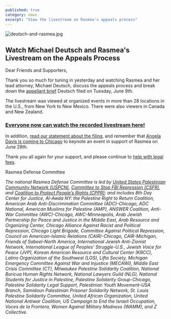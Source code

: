 ```yaml
---
published: true
category: news
excerpt: "View the livestream on Rasmea's appeals process"
---
```


![deutsch-and-rasmea.jpg]({{site.baseurl}}/assets/img/deutsch-and-rasmea.jpg)

## Watch Michael Deutsch and Rasmea's Livestream on the Appeals Process

Dear Friends and Supporters, 

Thank you so much for tuning in yesterday and watching Rasmea and her lead attorney, Michael Deutsch, discuss the appeals process and break down the [appellant brief](http://www.stopfbi.net/sites/default/files/appellantbrief.pdf) Deutsch filed on Tuesday, June 9th.

The livestream was viewed at organized events in more than 28 locations in the U.S., from New York to New Mexico.  There were also viewers in Canada and New Zealand.  

### [Everyone now can watch the recorded livestream here!](https://www.youtube.com/watch?v=lW7YOGSiPeU&feature=youtu.be)

In addition, [read our statement about the filing](http://justice4rasmea.org/news/2015/06/09/rasmea-odeh-appeals-conviction-and-sentencing/), and remember that [Angela Davis is coming to Chicago](http://justice4rasmea.org/events/2015/06/28/freedom-beyond-occupation-and-incarceration/) to keynote an event in support of Rasmea on June 28th.

Thank you all again for your support, and please continue to [help with legal fees](http://justice4rasmea.org/donate/).

Rasmea Defense Committee

_The national Rasmea Defense Committee is led by [United States Palestinian Community Network (USPCN)](http://uspcn.org/), [Committee to Stop FBI Repression (CSFR)](http://www.stopfbi.net/), and [Coalition to Protect People’s Rights (CPPR)](https://www.facebook.com/pages/Coalition-to-Protect-Peoples-Rights/409853239029410); and includes 8th Day Center for Justice, Al-Awda NY: the Palestine Right to Return Coalition, American Arab Anti-Discrimination Committee (ADC)-Chicago, ADC National, American Muslims for Palestine (AMP), ANSWER Coalition, Anti-War Committee (AWC)-Chicago, AWC-Minneapolis, Arab Jewish Partnership for Peace and Justice in the Middle East, Arab Resource and Organizing Center, Chicago Alliance Against Racist and Political Repression, Chicago Light Brigade, Committee Against Political Repression, Council on American-Islamic Relations (CAIR)-Chicago, CAIR-Michigan, Friends of Sabeel-North America, International Jewish Anti-Zionist Network, International League of Peoples’ Struggle-U.S., Jewish Voice for Peace (JVP), Korean American Resource and Cultural Center (KRCC), Latino Organization of the Southwest (LOS), Lifta Society, Michigan Emergency Committee Against War and Injustice (MECAWI), Middle East Crisis Committee (CT), Milwaukee Palestine Solidarity Coalition, National Boricua Human Rights Network, National Lawyers Guild (NLG), National Students for Justice in Palestine, Palestine Solidarity Group-Chicago, Palestine Solidarity Legal Support, Palestinian Youth Movement-USA Branch, Samidoun Palestinian Prisoner Solidarity Network, St. Louis Palestine Solidarity Committee, United African Organization, United National Antiwar Coalition, US Campaign to End the Israeli Occupation, Voces de la Frontera, Women Against Military Madness (WAMM), and Z Collective._